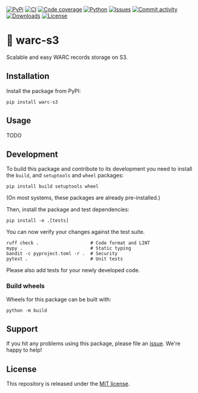 [![PyPi](https://img.shields.io/pypi/v/warc-s3?style=flat-square)](https://pypi.org/project/warc-s3/)
[![CI](https://img.shields.io/github/actions/workflow/status/janheinrichmerker/warc-s3/ci.yml?branch=main&style=flat-square)](https://github.com/janheinrichmerker/warc-s3/actions/workflows/ci.yml)
[![Code coverage](https://img.shields.io/codecov/c/github/janheinrichmerker/warc-s3?style=flat-square)](https://codecov.io/github/janheinrichmerker/warc-s3/)
[![Python](https://img.shields.io/pypi/pyversions/warc-s3?style=flat-square)](https://pypi.org/project/warc-s3/)
[![Issues](https://img.shields.io/github/issues/janheinrichmerker/warc-s3?style=flat-square)](https://github.com/janheinrichmerker/warc-s3/issues)
[![Commit activity](https://img.shields.io/github/commit-activity/m/janheinrichmerker/warc-s3?style=flat-square)](https://github.com/janheinrichmerker/warc-s3/commits)
[![Downloads](https://img.shields.io/pypi/dm/warc-s3?style=flat-square)](https://pypi.org/project/warc-s3/)
[![License](https://img.shields.io/github/license/janheinrichmerker/warc-s3?style=flat-square)](LICENSE)

# 💾 warc-s3

Scalable and easy WARC records storage on S3.

## Installation

Install the package from PyPI:

```shell
pip install warc-s3
```

## Usage

TODO

## Development

To build this package and contribute to its development you need to install the `build`, and `setuptools` and `wheel` packages:

```shell
pip install build setuptools wheel
```

(On most systems, these packages are already pre-installed.)

Then, install the package and test dependencies:

```shell
pip install -e .[tests]
```

You can now verify your changes against the test suite.

```shell
ruff check .                   # Code format and LINT
mypy .                         # Static typing
bandit -c pyproject.toml -r .  # Security
pytest .                       # Unit tests
```

Please also add tests for your newly developed code.

### Build wheels

Wheels for this package can be built with:

```shell
python -m build
```

## Support

If you hit any problems using this package, please file an [issue](https://github.com/janheinrichmerker/warc-s3/issues/new).
We're happy to help!

## License

This repository is released under the [MIT license](LICENSE).
